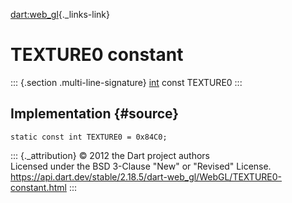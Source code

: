 [dart:web\_gl](../../dart-web_gl/dart-web_gl-library){._links-link}

TEXTURE0 constant
=================

::: {.section .multi-line-signature}
[int](../../dart-core/int-class) const TEXTURE0
:::

Implementation {#source}
--------------

``` {.language-dart data-language="dart"}
static const int TEXTURE0 = 0x84C0;
```

::: {._attribution}
© 2012 the Dart project authors\
Licensed under the BSD 3-Clause \"New\" or \"Revised\" License.\
<https://api.dart.dev/stable/2.18.5/dart-web_gl/WebGL/TEXTURE0-constant.html>
:::
